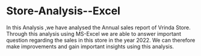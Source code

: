 # Store-Analysis--Excel

In this Analysis ,we have analysed the Annual sales report of Vrinda Store. Through this analysis using MS-Excel we are able to answer important question regarding the sales in this store in the year 2022. We can therefore make improvements and gain important insights using this analysis.

